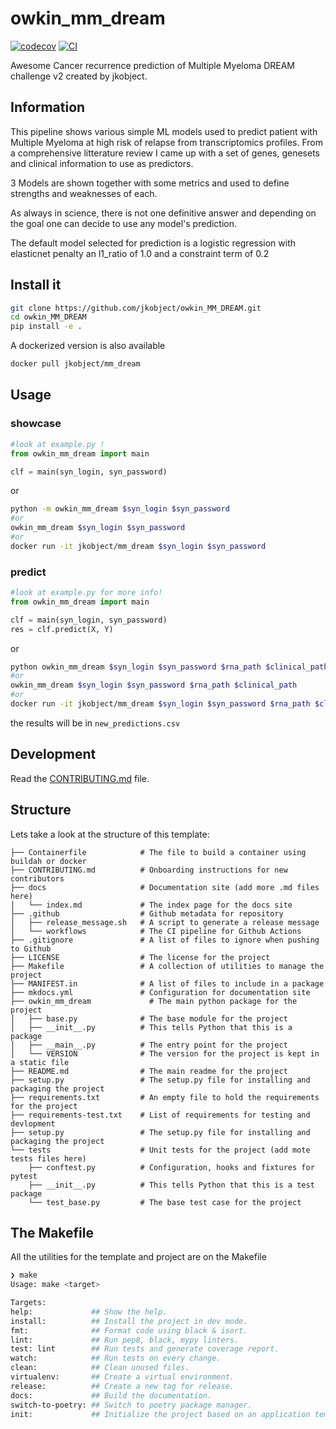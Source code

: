 # owkin_mm_dream

[![codecov](https://codecov.io/gh/jkobject/owkin_MM_DREAM/branch/main/graph/badge.svg?token=owkin_MM_DREAM_token_here)](https://codecov.io/gh/jkobject/owkin_MM_DREAM)
[![CI](https://github.com/jkobject/owkin_MM_DREAM/actions/workflows/main.yml/badge.svg)](https://github.com/jkobject/owkin_MM_DREAM/actions/workflows/main.yml)

Awesome Cancer recurrence prediction of Multiple Myeloma DREAM challenge v2 created by jkobject.

## Information

This pipeline shows various simple ML models used to predict patient with Multiple Myeloma at high risk of relapse from transcriptomics profiles. 
From a comprehensive litterature review I came up with a set of genes, genesets and clinical information to use as predictors.

3 Models are shown together with some metrics and used to define strengths and weaknesses of each.

As always in science, there is not one definitive answer and depending on the goal one can decide to use any model's prediction.

The default model selected for prediction is a logistic regression with elasticnet penalty an
l1_ratio of 1.0 and a constraint term of 0.2

## Install it

```bash
git clone https://github.com/jkobject/owkin_MM_DREAM.git
cd owkin_MM_DREAM
pip install -e .
```

A dockerized version is also available

```bash
docker pull jkobject/mm_dream
```

## Usage

### showcase

```py
#look at example.py !
from owkin_mm_dream import main

clf = main(syn_login, syn_password)
```

or

```bash
python -m owkin_mm_dream $syn_login $syn_password
#or
owkin_mm_dream $syn_login $syn_password
#or
docker run -it jkobject/mm_dream $syn_login $syn_password
```

### predict

```py
#look at example.py for more info!
from owkin_mm_dream import main

clf = main(syn_login, syn_password)
res = clf.predict(X, Y)
```

or

```bash
python owkin_mm_dream $syn_login $syn_password $rna_path $clinical_path
#or
owkin_mm_dream $syn_login $syn_password $rna_path $clinical_path
#or
docker run -it jkobject/mm_dream $syn_login $syn_password $rna_path $clinical_path
```

the results will be in `new_predictions.csv`


## Development

Read the [CONTRIBUTING.md](CONTRIBUTING.md) file.

## Structure

Lets take a look at the structure of this template:

```text
├── Containerfile            # The file to build a container using buildah or docker
├── CONTRIBUTING.md          # Onboarding instructions for new contributors
├── docs                     # Documentation site (add more .md files here)
│   └── index.md             # The index page for the docs site
├── .github                  # Github metadata for repository
│   ├── release_message.sh   # A script to generate a release message
│   └── workflows            # The CI pipeline for Github Actions
├── .gitignore               # A list of files to ignore when pushing to Github
├── LICENSE                  # The license for the project
├── Makefile                 # A collection of utilities to manage the project
├── MANIFEST.in              # A list of files to include in a package
├── mkdocs.yml               # Configuration for documentation site
├── owkin_mm_dream             # The main python package for the project
│   ├── base.py              # The base module for the project
│   ├── __init__.py          # This tells Python that this is a package
│   ├── __main__.py          # The entry point for the project
│   └── VERSION              # The version for the project is kept in a static file
├── README.md                # The main readme for the project
├── setup.py                 # The setup.py file for installing and packaging the project
├── requirements.txt         # An empty file to hold the requirements for the project
├── requirements-test.txt    # List of requirements for testing and devlopment
├── setup.py                 # The setup.py file for installing and packaging the project
└── tests                    # Unit tests for the project (add mote tests files here)
    ├── conftest.py          # Configuration, hooks and fixtures for pytest
    ├── __init__.py          # This tells Python that this is a test package
    └── test_base.py         # The base test case for the project
```

## The Makefile

All the utilities for the template and project are on the Makefile

```bash
❯ make
Usage: make <target>

Targets:
help:             ## Show the help.
install:          ## Install the project in dev mode.
fmt:              ## Format code using black & isort.
lint:             ## Run pep8, black, mypy linters.
test: lint        ## Run tests and generate coverage report.
watch:            ## Run tests on every change.
clean:            ## Clean unused files.
virtualenv:       ## Create a virtual environment.
release:          ## Create a new tag for release.
docs:             ## Build the documentation.
switch-to-poetry: ## Switch to poetry package manager.
init:             ## Initialize the project based on an application template.
```
